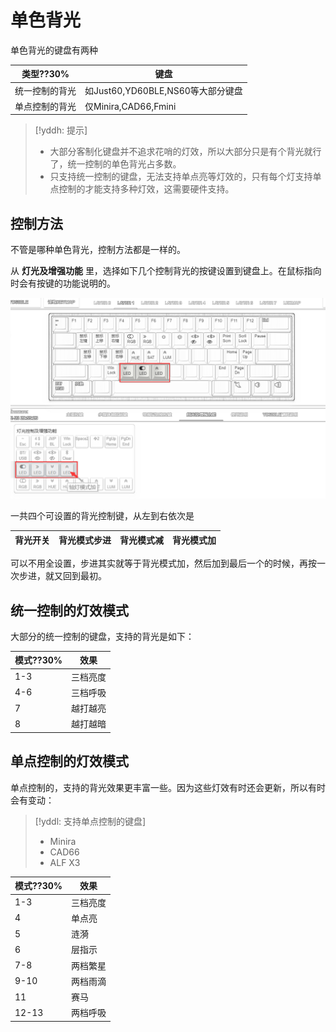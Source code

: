 # 单色背光

单色背光的键盘有两种

| 类型??30% | 键盘 |
| --- | --- |
| 统一控制的背光 | 如Just60,YD60BLE,NS60等大部分键盘 |
| 单点控制的背光 | 仅Minira,CAD66,Fmini |

> [!yddh: 提示]
> - 大部分客制化键盘并不追求花哨的灯效，所以大部分只是有个背光就行了，统一控制的单色背光占多数。
> - 只支持统一控制的键盘，无法支持单点亮等灯效的，只有每个灯支持单点控制的才能支持多种灯效，这需要硬件支持。


## 控制方法

不管是哪种单色背光，控制方法都是一样的。

从 **灯光及增强功能** 里，选择如下几个控制背光的按键设置到键盘上。在鼠标指向时会有按键的功能说明的。

![|700](assets/backlight-01.png)

一共四个可设置的背光控制键，从左到右依次是

| 背光开关 | 背光模式步进 | 背光模式减 | 背光模式加 |
| ---- |-|-|-|

可以不用全设置，步进其实就等于背光模式加，然后加到最后一个的时候，再按一次步进，就又回到最初。


## 统一控制的灯效模式

大部分的统一控制的键盘，支持的背光是如下：

| 模式??30% | 效果 |
| --- |-|
| 1-3 | 三档亮度 |
| 4-6 | 三档呼吸 |
| 7 | 越打越亮 |
| 8 | 越打越暗 |


## 单点控制的灯效模式
单点控制的，支持的背光效果更丰富一些。因为这些灯效有时还会更新，所以有时会有变动：

> [!yddl: 支持单点控制的键盘]
> - Minira
> - CAD66
> - ALF X3

| 模式??30% | 效果 |
| --- | - |
| 1-3 | 三档亮度 |
| 4 | 单点亮 |
| 5 | 涟漪 |
| 6 | 层指示 |
| 7-8 | 两档繁星 |
| 9-10 | 两档雨滴 |
| 11 | 赛马 |
| 12-13 | 两档呼吸 |
